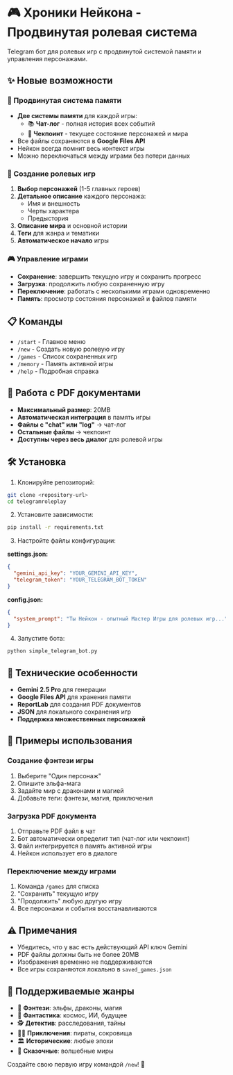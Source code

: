 # 🎮 Хроники Нейкона - Продвинутая ролевая система

Telegram бот для ролевых игр с продвинутой системой памяти и управления персонажами.

## ✨ Новые возможности

### 💾 Продвинутая система памяти
- **Две системы памяти** для каждой игры:
  - 📚 **Чат-лог** - полная история всех событий
  - 💾 **Чекпоинт** - текущее состояние персонажей и мира
- Все файлы сохраняются в **Google Files API**
- Нейкон всегда помнит весь контекст игры
- Можно переключаться между играми без потери данных

### 🎲 Создание ролевых игр
1. **Выбор персонажей** (1-5 главных героев)
2. **Детальное описание** каждого персонажа:
   - Имя и внешность
   - Черты характера
   - Предыстория
3. **Описание мира** и основной истории
4. **Теги** для жанра и тематики
5. **Автоматическое начало** игры

### 🎮 Управление играми
- **Сохранение**: завершить текущую игру и сохранить прогресс
- **Загрузка**: продолжить любую сохраненную игру
- **Переключение**: работать с несколькими играми одновременно
- **Память**: просмотр состояния персонажей и файлов памяти

## 📋 Команды

- `/start` - Главное меню
- `/new` - Создать новую ролевую игру
- `/games` - Список сохраненных игр
- `/memory` - Память активной игры
- `/help` - Подробная справка

## 📄 Работа с PDF документами

- **Максимальный размер**: 20MB
- **Автоматическая интеграция** в память игры
- **Файлы с "chat" или "log"** → чат-лог
- **Остальные файлы** → чекпоинт
- **Доступны через весь диалог** для ролевой игры

## 🛠 Установка

1. Клонируйте репозиторий:
```bash
git clone <repository-url>
cd telegramroleplay
```

2. Установите зависимости:
```bash
pip install -r requirements.txt
```

3. Настройте файлы конфигурации:

**settings.json:**
```json
{
  "gemini_api_key": "YOUR_GEMINI_API_KEY",
  "telegram_token": "YOUR_TELEGRAM_BOT_TOKEN"
}
```

**config.json:**
```json
{
  "system_prompt": "Ты Нейкон - опытный Мастер Игры для ролевых игр..."
}
```

4. Запустите бота:
```bash
python simple_telegram_bot.py
```

## 🔧 Технические особенности

- **Gemini 2.5 Pro** для генерации
- **Google Files API** для хранения памяти
- **ReportLab** для создания PDF документов
- **JSON** для локального сохранения игр
- **Поддержка множественных персонажей**

## 📖 Примеры использования

### Создание фэнтези игры
1. Выберите "Один персонаж"
2. Опишите эльфа-мага
3. Задайте мир с драконами и магией
4. Добавьте теги: фэнтези, магия, приключения

### Загрузка PDF документа
1. Отправьте PDF файл в чат
2. Бот автоматически определит тип (чат-лог или чекпоинт)
3. Файл интегрируется в память активной игры
4. Нейкон использует его в диалоге

### Переключение между играми
1. Команда `/games` для списка
2. "Сохранить" текущую игру
3. "Продолжить" любую другую игру
4. Все персонажи и события восстанавливаются

## ⚠️ Примечания

- Убедитесь, что у вас есть действующий API ключ Gemini
- PDF файлы должны быть не более 20MB
- Изображения временно не поддерживаются
- Все игры сохраняются локально в `saved_games.json`

## 🎯 Поддерживаемые жанры

- 🏰 **Фэнтези**: эльфы, драконы, магия
- 🚀 **Фантастика**: космос, ИИ, будущее  
- 🕵️ **Детектив**: расследования, тайны
- 🏴‍☠️ **Приключения**: пираты, сокровища
- 🏛️ **Исторические**: любые эпохи
- 🦄 **Сказочные**: волшебные миры

Создайте свою первую игру командой `/new`! 🎲 